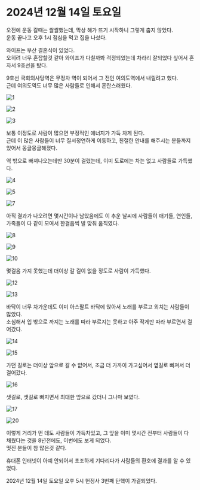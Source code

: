 # 2024년 12월 14일 토요일

오전에 운동 갈때는 쌀쌀했는데, 막상 해가 뜨기 시작하니 그렇게 춥지 않았다.  
운동 끝나고 오후 1시 점심을 먹고 집을 나섰다.  
    
와이프는 부산 결혼식이 있었다.  
오히려 너무 혼잡할것 같아 와이프가 다칠까봐 걱정되었는데 차라리 잘되었다 싶어서 혼자서 9호선을 탔다.  
  
9호선 국회의사당역은 무정차 역이 되어서 그 전인 여의도역에서 내릴려고 했다.  
근데 여의도역도 너무 많은 사람들로 인해서 혼란스러웠다.  

![1](./images/1.jpg)

![2](./images/2.jpg)

![3](./images/3.jpg)

보통 이정도로 사람이 많으면 부정적인 에너지가 가득 차게 된다.  
근데 이 많은 사람들이 너무 질서정연하게 이동하고, 친절한 안내를 해주시는 분들까지 있어서 몽글몽글해졌다.  
   
역 밖으로 빠져나오는데만 30분이 걸렸는데, 이미 도로에는 차는 없고 사람들로 가득했다.  

![4](./images/4.jpg)

![5](./images/5.jpg)

![7](./images/7.png)

아직 결과가 나오려면 몇시간이나 남았음에도 이 추운 날씨에 사람들이 애기들, 연인들, 가족들이 다 같이 모여서 한걸음씩 발 맞춰 움직였다.  

![8](./images/8.jpg)

![9](./images/9.jpg)

![10](./images/10.jpg)

몇걸음 가지 못했는데 더이상 갈 길이 없을 정도로 사람이 가득했다.  

![12](./images/12.jpg)

![13](./images/13.jpg)

바닥이 너무 차가운데도 이미 아스팔트 바닥에 앉아서 노래를 부르고 외치는 사람들이 많았다.  
소심해서 입 밖으로 까지는 노래를 따라 부르지는 못하고 아주 작게만 따라 부르면서 걸어갔다.  

![14](./images/14.jpg)

![15](./images/15.jpg)

가던 길로는 더이상 앞으로 갈 수 없어서, 조금 더 가까이 가고싶어서 옆길로 빠져서 더 걸어갔다.

![16](./images/16.jpg)

샛길로, 샛길로 빠지면서 최대한 앞으로 갔더니 그나마 보였다.  

![17](./images/17.png)

![20](./images/20.jpg)

이렇게 거리가 먼 데도 사람들이 가득차있고, 그 앞을 이미 몇시간 전부터 사람들이 다 채웠다는 것을 8년전에도, 이번에도 보게 되었다.  
멋진 분들이 참 많은것 같다.  
  
휴대폰 인터넷이 아예 안되어서 초조하게 기다리다가 사람들의 환호에 결과를 알 수 있었다.  
  
2024년 12월 14일 토요일 오후 5시 헌정사 3번째 탄핵이 가결되었다.
  
